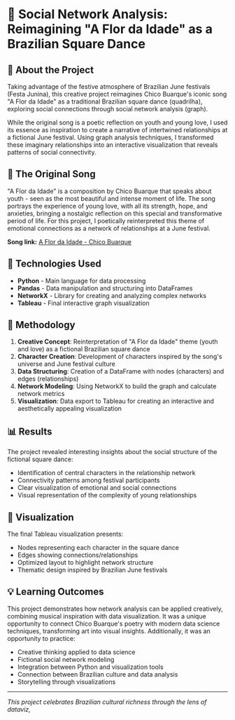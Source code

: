 # 🎪 Social Network Analysis: Reimagining "A Flor da Idade" as a Brazilian Square Dance

## 📖 About the Project

Taking advantage of the festive atmosphere of Brazilian June festivals (Festa Junina), this creative project reimagines Chico Buarque's iconic song "A Flor da Idade" as a traditional Brazilian square dance (quadrilha), exploring social connections through social network analysis (graph).

While the original song is a poetic reflection on youth and young love, I used its essence as inspiration to create a narrative of intertwined relationships at a fictional June festival. Using graph analysis techniques, I transformed these imaginary relationships into an interactive visualization that reveals patterns of social connectivity.

## 🎵 The Original Song

"A Flor da Idade" is a composition by Chico Buarque that speaks about youth - seen as the most beautiful and intense moment of life. The song portrays the experience of young love, with all its strength, hope, and anxieties, bringing a nostalgic reflection on this special and transformative period of life. For this project, I poetically reinterpreted this theme of emotional connections as a network of relationships at a June festival.

**Song link:** [A Flor da Idade - Chico Buarque](https://www.youtube.com/watch?v=77pbMNjhVvk&list=RD77pbMNjhVvk&start_radio=1)

## 🔧 Technologies Used

- **Python** - Main language for data processing
- **Pandas** - Data manipulation and structuring into DataFrames
- **NetworkX** - Library for creating and analyzing complex networks
- **Tableau** - Final interactive graph visualization

## 🚀 Methodology

1. **Creative Concept**: Reinterpretation of "A Flor da Idade" theme (youth and love) as a fictional Brazilian square dance
2. **Character Creation**: Development of characters inspired by the song's universe and June festival culture
3. **Data Structuring**: Creation of a DataFrame with nodes (characters) and edges (relationships)
4. **Network Modeling**: Using NetworkX to build the graph and calculate network metrics
5. **Visualization**: Data export to Tableau for creating an interactive and aesthetically appealing visualization

## 📊 Results

The project revealed interesting insights about the social structure of the fictional square dance:
- Identification of central characters in the relationship network
- Connectivity patterns among festival participants
- Clear visualization of emotional and social connections
- Visual representation of the complexity of young relationships

## 🎨 Visualization

The final Tableau visualization presents:
- Nodes representing each character in the square dance
- Edges showing connections/relationships
- Optimized layout to highlight network structure
- Thematic design inspired by Brazilian June festivals

## 💡 Learning Outcomes

This project demonstrates how network analysis can be applied creatively, combining musical inspiration with data visualization. It was a unique opportunity to connect Chico Buarque's poetry with modern data science techniques, transforming art into visual insights. Additionally, it was an opportunity to practice:

- Creative thinking applied to data science
- Fictional social network modeling
- Integration between Python and visualization tools
- Connection between Brazilian culture and data analysis
- Storytelling through visualizations

---

*This project celebrates Brazilian cultural richness through the lens of dataviz,*
